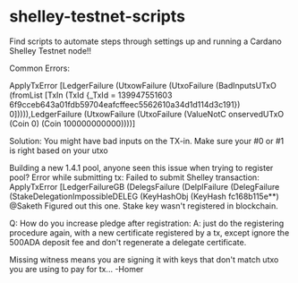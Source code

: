 # shelley-testnet-scripts

Find scripts to automate steps through settings up and running a Cardano Shelley Testnet node!!


Common Errors:

ApplyTxError [LedgerFailure (UtxowFailure (UtxoFailure (BadInputsUTxO (fromList [TxIn (TxId {_TxId = 139947551603
6f9cceb643a01fdb59704eafcffeec5562610a34d1d114d3c191}) 0])))),LedgerFailure (UtxowFailure (UtxoFailure (ValueNotC
onservedUTxO (Coin 0) (Coin 100000000000))))]

Solution: You might have bad inputs on the TX-in. Make sure your #0 or #1 is right based on your utxo



Building a new 1.4.1 pool, anyone seen this issue when trying to register pool? Error while submitting tx: Failed to submit Shelley transaction: ApplyTxError [LedgerFailureGB (DelegsFailure (DelplFailure (DelegFailure (StakeDelegationImpossibleDELEG (KeyHashObj (KeyHash fc168b115e**)
@Saketh Figured out this one. Stake key wasn't registered in blockchain.


Q: How do you increase pledge after registration:
A: just do the registering procedure again, with a new certificate registered by a tx, except ignore the 500ADA deposit fee and don't regenerate a delegate certificate.


Missing witness means you are signing it with keys that don't match utxo you are using to pay for tx...
-Homer
